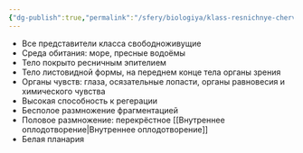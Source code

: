 ```yaml
---
{"dg-publish":true,"permalink":"/sfery/biologiya/klass-resnichnye-chervi/","tags":["Зоология"]}
---
```


- Все представители класса свободноживущие
- Среда обитания: море, пресные водоёмы
- Тело покрыто ресничным эпителием
- Тело листовидной формы, на переднем конце тела органы зрения
- Органы чувств: глаза, осязательные лопасти, органы равновесия и химического чувства
- Высокая способность к регерации
- Бесполое размножение фрагментацией
- Половое размножение: перекрёстное [[Внутреннее оплодотворение\|Внутреннее оплодотворение]]
- Белая планария